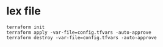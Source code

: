 # lex file

    terraform init
    terraform apply -var-file=config.tfvars -auto-approve
    terraform destroy -var-file=config.tfvars -auto-approve
